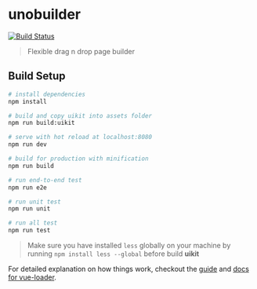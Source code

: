 # unobuilder

 [![Build Status](https://travis-ci.org/djavaweb/unobuilder.svg?branch=develop)](https://travis-ci.org/djavaweb/unobuilder)

> Flexible drag n drop page builder

## Build Setup

``` bash
# install dependencies
npm install

# build and copy uikit into assets folder
npm run build:uikit

# serve with hot reload at localhost:8080
npm run dev

# build for production with minification
npm run build

# run end-to-end test
npm run e2e

# run unit test
npm run unit

# run all test
npm run test

```

> Make sure you have installed `less` globally on your machine by running `npm install less --global` before build **uikit**

For detailed explanation on how things work, checkout the [guide](http://vuejs-templates.github.io/webpack/) and [docs for vue-loader](http://vuejs.github.io/vue-loader).
